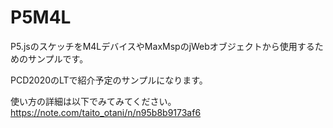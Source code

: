 # P5M4L
P5.jsのスケッチをM4LデバイスやMaxMspのjWebオブジェクトから使用するためのサンプルです。

PCD2020のLTで紹介予定のサンプルになります。

使い方の詳細は以下でみてみてください。
https://note.com/taito_otani/n/n95b8b9173af6
